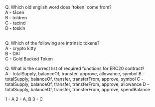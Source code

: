 Q. Which old english word does 'token' come from?<br/>
A - tācen<br/>
B - toldren<br/>
C - tacind<br/>
D - toskin<br/>
<br/>

Q. Which of the following are intrinsic tokens?<br>
A - crypto kitty<br/>
B - DAI<br/>
C - Gold Backed Token</br>

Q. What is the correct list of required functions for ERC20 contract?<br/>
A - totalSupply, balanceOf, transfer, approve, allowance, symbol
B - totalSupply, balanceOf, transfer, transferFrom, approve, symbol
C - totalSupply, balanceOf, transfer, transferFrom, approve, allowance
D - totalSupply, balanceOf, transfer, transferFrom, approve, spendBalance



1 - A
2 - A, B
3 - C



